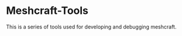 Meshcraft-Tools
===============
This is a series of tools used for developing and debugging meshcraft.


